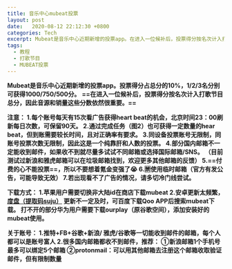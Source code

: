 ```yaml
---
title: 音乐中心mubeat投票
layout: post
date:   2020-08-12 22:12:30 +0800
categories: Tech
excerpt: Mubeat是音乐中心近期新增的投票app。在进入一位候补后，投票得分按名次计入打歌节目总分，因此音源和销量这些分数依然很重要。
tags:
  - 教程
  - 打歌节目
  - MUBEAT投票
---
```


**Mubeat是音乐中心近期新增的投票app。投票得分占总分的10%，1/2/3名分别可获得1000/750/500分。**
**==在进入一位候补后，投票得分按名次计入打歌节目总分，因此音源和销量这些分数依然很重要。==**


**注意：
1.每个账号每天有15次看广告获得heart beat的机会，北京时间23：00刷新每日次数，可保留90天。
2.通过完成任务（图2）也可获得一定数量的hear beat，但到账需要较长时间，且对正确率有要求。
3.同设备投票账号无限制，同账号投票次数无限制，因此这是一个纯靠肝和人数的投票。
4.部分国内邮箱不一定能收到邮件，如果收不到就尽量多试试不同邮箱或选择国际邮箱/SNS。
（目前测试过新浪和雅虎邮箱可以在垃圾邮箱找到，欢迎更多其他邮箱的反馈）
5.==付费的心不能投票==，所以不要想着氪金变强了😭
6.🈲使用临时邮箱（官方有发公告，可能导致无效）
7.若出现看不了广告的情况，请多切冷门线尝试。**

**下载方式：
1.苹果用户需要切换非大陆id在商店下载mubeat
2.安卓更新太频繁，[度盘（提取码suju）](https://pan.baidu.com/s/19xXZmG-SM_nCxp82VkmDlQ) 更新不一定及时，可百度下载Qoo APP后搜索mubeat下载。
打不开的部分华为用户需要下载ourplay（原谷歌空间），添加安装好的mubeat使用。**

**关于账号：
1.推特+FB+谷歌+新浪/ 雅虎/谷歌等一切能收到邮件的邮箱，每个人都可以是账号富人
2.很多国内邮箱都收不到邮件，推荐：
①新浪邮箱1个手机号最多可以绑定5个邮箱
②protonmail：可以用其他邮箱去注册这个邮箱收取验证邮件，但有限制数量**